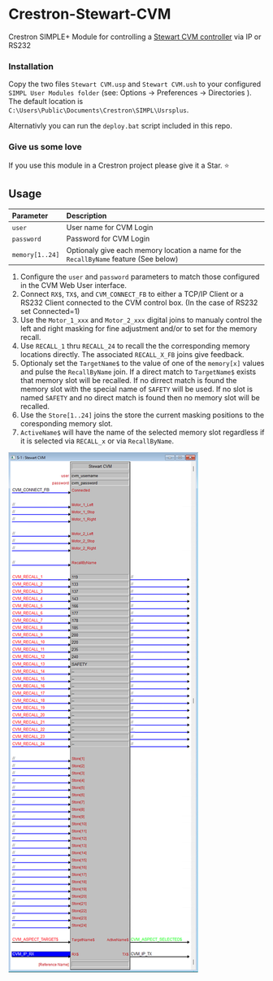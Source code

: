 # Crestron-Stewart-CVM
Crestron SIMPLE+ Module for controlling a [Stewart CVM controller](https://www.stewartfilmscreen.com/Files/files/Support%20Material/Controls/CVM.pdf) via IP or RS232

### Installation

 Copy the two files `Stewart CVM.usp` and `Stewart CVM.ush` to your configured `SIMPL User Modules folder` (see: Options -> Preferences -> Directories ). The default location is `C:\Users\Public\Documents\Crestron\SIMPL\Usrsplus`. 
 
 Alternativly you can run the `deploy.bat` script included in this repo.

### Give us some love
If you use this module in a Crestron project please give it a Star. :star:

## Usage


| Parameter | Description                                      |
| :---      | :--- |
| `user` | User name for CVM Login |
| `password` | Password for CVM Login |
| `memory[1..24]` |  Optionaly give each memory location a name for the `RecallByName` feature (See below) |

1. Configure the `user` and `password` parameters to match those configured in the CVM Web User interface.
2. Connect `RX$`, `TX$`, and `CVM_CONNECT_FB` to either a TCP/IP Client or a RS232 Client connected to the CVM control box. (In the case of RS232 set Connected=1)
3. Use the `Motor_1_xxx` and `Motor_2_xxx` digital joins to manualy control the left and right masking for fine adjustment and/or to set for the memory recall.
4. Use `RECALL_1` thru `RECALL_24` to recall the the corresponding memory locations directly. The associated `RECALL_X_FB` joins give feedback.
5. Optionaly set the `TargetName$` to the value of one of the `memory[x]` values and pulse the `RecallByName` join. If a direct match to `TargetName$` exists that memory slot will be recalled. If no dirrect match is found the memory slot with the special name of `SAFETY` will be used. If no slot is named `SAFETY` and no direct match is found then no memory slot will be recalled.
6. Use the `Store[1..24]` joins the store the current masking positions to the coresponding memory slot.
7. `ActiveName$` will have the name of the selected memory slot regardless if it is selected via `RECALL_x` or via `RecallByName`.

![SIMPL+ Layout][simplModule]

[simplModule]: images/simpl+layout.png